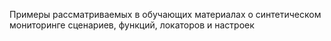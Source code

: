 Примеры рассматриваемых в обучающих материалах о синтетическом мониторинге сценариев, функций, локаторов и настроек
